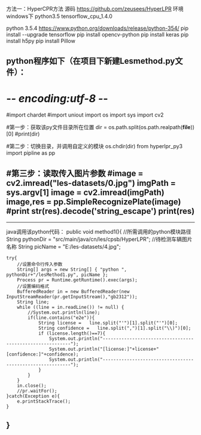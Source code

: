 方法一：HyperCPR方法
源码 https://github.com/zeusees/HyperLPR
环境  windows下  python3.5  tensorflow_cpu_1.4.0

python 3.5.4  https://www.python.org/downloads/release/python-354/
pip install --upgrade tensorflow
pip install opencv-python
pip install keras
pip install h5py
pip install Pillow 


python程序如下（在项目下新建Lesmethod.py文件）：
---------------------------------------------------------------------
# -*- encoding:utf-8 -*-
#import chardet
#import uniout
import os
import sys
import cv2

#第一步：获取该py文件目录所在位置
dir = os.path.split(os.path.realpath(__file__))[0]
#print(dir)

#第二步：切换目录，并调用自定义的模块
os.chdir(dir)
from hyperlpr_py3 import pipline as pp

#第三步：读取传入图片参数
#image = cv2.imread("les-datasets/0.jpg")
imgPath = sys.argv[1]
image = cv2.imread(imgPath)
image,res = pp.SimpleRecognizePlate(image)
#print str(res).decode('string_escape')
print(res)
---------------------------------------------------------------------

---------------------------------------------------------------------
java调用该python代码：
public void method1(){
	//所需调用的python模块路径
	String pythonDir = "src/main/java/cn/les/cpsb/HyperLPR";
	//待检测车辆图片名称
	String picName = "E:/les-datasets/4.jpg";

	try{
		//设置命令行传入参数
		String[] args = new String[] { "python ", pythonDir+"/lesMethod1.py", picName };
		Process pr = Runtime.getRuntime().exec(args);
		//设置编码格式
		BufferedReader in = new BufferedReader(new InputStreamReader(pr.getInputStream(),"gb2312"));
		String line;
		while ((line = in.readLine()) != null) {
			//System.out.println(line);
			if(line.contains("e2e")){
				String license =   line.split("'")[1].split("'")[0];
				String confidence =   line.split(",")[1].split("\\)")[0];
				if (license.length()==7){
					System.out.println("----------------------------------------------------------");
					System.out.println("[license:]"+license+"   [confidence:]"+confidence);
					System.out.println("----------------------------------------------------------");
				}
			}
		}
		in.close();
		//pr.waitFor();
	}catch(Exception e){
		e.printStackTrace();
	}
}
---------------------------------------------------------------------

